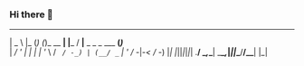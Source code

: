 ### Hi there 👋


  ___ _    _ _ _           _        ___                  _      
 | _ \ |_ (_) (_)_ __   __| |___   / __|__ _ _ _  ___ __(_)___  
 |  _/ ' \| | | | '_ \ / _` / -_) | (__/ _` | ' \/ -_|_-< / -_) 
 |_| |_||_|_|_|_| .__/ \__,_\___|  \___\__,_|_||_\___/__/_\___| 
                |_|                                             

                                                                                                                                                             

<!--
**Canesp/Canesp** is a ✨ _special_ ✨ repository because its `README.md` (this file) appears on your GitHub profile.

Here are some ideas to get you started:

- 🔭 I’m currently working on ...
- 🌱 I’m currently learning ...
- 👯 I’m looking to collaborate on ...
- 🤔 I’m looking for help with ...
- 💬 Ask me about ...
- 📫 How to reach me: ...
- 😄 Pronouns: ...
- ⚡ Fun fact: ...
-->
